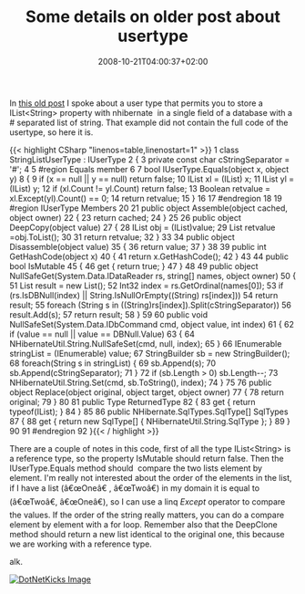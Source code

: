 ﻿---
title: "Some details on older post about usertype"
description: ""
date: 2008-10-21T04:00:37+02:00
draft: false
tags: [General]
categories: [General]
---
In [this old post](http://www.codewrecks.com/blog/index.php/2008/05/30/second-iusertype-of-the-day-store-a-list-of-string-in-database-with-nhibernate/) I spoke about a user type that permits you to store a IList&lt;String&gt; property with nhibernate  in a single field of a database with a # separated list of string. That example did not contain the full code of the usertype, so here it is.

{{< highlight CSharp "linenos=table,linenostart=1" >}}
 1     class StringListUserType : IUserType
 2     {
 3         private const char cStringSeparator = '#';
 4 
 5         #region Equals member
 6 
 7         bool IUserType.Equals(object x, object y)
 8         {
 9             if (x == null || y == null) return false;
10             IList<String> xl = (IList<String>) x;
11             IList<String> yl = (IList<String>) y;
12             if (xl.Count != yl.Count) return false;
13             Boolean retvalue =  xl.Except(yl).Count() == 0;
14             return retvalue;
15         }
16 
17         #endregion
18 
19         #region IUserType Members
20 
21         public object Assemble(object cached, object owner)
22         {
23             return cached;
24         }
25 
26         public object DeepCopy(object value)
27         {
28             IList<String> obj = (IList<String>)value;
29             List<String> retvalue =obj.ToList();
30 
31             return retvalue;
32         }
33 
34         public object Disassemble(object value)
35         {
36             return value;
37         }
38 
39         public int GetHashCode(object x)
40         {
41             return x.GetHashCode();
42         }
43 
44         public bool IsMutable
45         {
46             get { return true; }
47         }
48 
49         public object NullSafeGet(System.Data.IDataReader rs, string[] names, object owner)
50         {
51             List<String> result = new List<String>();
52             Int32 index = rs.GetOrdinal(names[0]);
53             if (rs.IsDBNull(index) || String.IsNullOrEmpty((String) rs[index]))
54                 return result;
55             foreach (String s in ((String)rs[index]).Split(cStringSeparator))
56                 result.Add(s);
57             return result;
58         }
59 
60         public void NullSafeSet(System.Data.IDbCommand cmd, object value, int index)
61         {
62             if (value == null || value == DBNull.Value)
63             {
64                 NHibernateUtil.String.NullSafeSet(cmd, null, index);
65             }
66             IEnumerable<String> stringList = (IEnumerable<String>) value;
67             StringBuilder sb = new StringBuilder();
68             foreach(String s in stringList) {
69                 sb.Append(s);
70                 sb.Append(cStringSeparator);
71             }
72             if (sb.Length > 0) sb.Length--;
73             NHibernateUtil.String.Set(cmd, sb.ToString(), index);
74         }
75 
76         public object Replace(object original, object target, object owner)
77         {
78             return original;
79         }
80 
81         public Type ReturnedType
82         {
83             get { return typeof(IList<String>); }
84         }
85 
86         public NHibernate.SqlTypes.SqlType[] SqlTypes
87         {
88             get { return new SqlType[] { NHibernateUtil.String.SqlType }; }
89         }
90 
91         #endregion
92     }{{< / highlight >}}

<!-- Code inserted with Steve Dunn's Windows Live Writer Code Formatter Plugin.  http://dunnhq.com -->

There are a couple of notes in this code, first of all the type IList&lt;String&gt; is a reference type, so the property IsMutable should return false. Then the IUserType.Equals method should  compare the two lists element by element. I'm really not interested about the order of the elements in the list, if I have a list (â€œOneâ€ , â€œTwoâ€) in my domain it is equal to (â€œTwoâ€, â€œOneâ€), so I can use a linq *Except* operator to compare the values. If the order of the string really matters, you can do a compare element by element with a for loop. Remember also that the DeepClone method should return a new list identical to the original one, this because we are working with a reference type.

alk.

<script type="text/javascript">var dzone_url = 'http://www.codewrecks.com/blog/index.php/2008/10/21/some-details-on-older-post-about-usertype/';</script><script type="text/javascript">var dzone_title = 'Some details on older post about usertype';</script><script type="text/javascript">var dzone_blurb = 'Some details on older post about usertype';</script><script type="text/javascript">var dzone_style = '2';</script><script language="javascript" src="http://widgets.dzone.com/widgets/zoneit.js"></script> 

[![DotNetKicks Image](http://www.dotnetkicks.com/Services/Images/KickItImageGenerator.ashx?url=http://www.codewrecks.com/blog/index.php/2008/10/21/some-details-on-older-post-about-usertype/&amp;bgcolor=0080C0&amp;fgcolor=FFFFFF&amp;border=000000&amp;cbgcolor=D4E1ED&amp;cfgcolor=000000)](http://www.dotnetkicks.com/kick/?url=http://www.codewrecks.com/blog/index.php/2008/10/21/some-details-on-older-post-about-usertype/)
